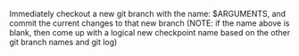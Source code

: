 Immediately checkout a new git branch with the name: $ARGUMENTS, and commit the current changes to that new branch
(NOTE: if the name above is blank, then come up with a logical new checkpoint name based on the other git branch names and git log)